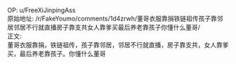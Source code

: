 
OP: u/FreeXiJinpingAss  
原始地址: /r/FakeYoumo/comments/1d4zrwh/董哥衣服靠捐铁链祖传孩子靠邻居邻居不行就直播房子靠支共女人靠爹买最后养老靠孩子你懂什么董哥/  
正文:  
董哥衣服靠捐，铁链祖传，孩子靠邻居，邻居不行就直播，房子靠支共，女人靠爹买，最后养老靠孩子。你懂什么董哥  

